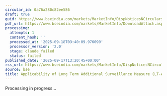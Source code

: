 ```yaml
---
circular_id: 0a76a280c82ee586
draft: true
guid: https://www.bseindia.com/markets/MarketInfo/DispNoticesNCirculars.aspx?Noticeid={56B5E924-1B16-4E69-BD56-3132F853ACD0}&noticeno=20250917-48&dt=09/17/2025&icount=48&totcount=57&flag=0
pdf_url: https://www.bseindia.com/markets/MarketInfo/DownloadAttach.aspx?id=20250917-48&attachedId=19b6626b-960a-41d7-91a9-58ee5d3af8f9
processing:
  attempts: 1
  content_hash: ''
  processed_at: '2025-09-18T03:40:09.976090'
  processor_version: '2.0'
  stage: claude_failed
  status: failed
published_date: '2025-09-17T13:20:45+00:00'
rss_url: https://www.bseindia.com/markets/MarketInfo/DispNoticesNCirculars.aspx?Noticeid={56B5E924-1B16-4E69-BD56-3132F853ACD0}&noticeno=20250917-48&dt=09/17/2025&icount=48&totcount=57&flag=0
source: bse
title: Applicability of Long Term Additional Surveillance Measure (LT-ASM)
---
```


Processing in progress...